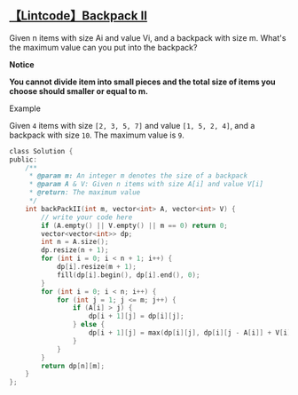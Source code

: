 ## [【Lintcode】Backpack II](http://www.lintcode.com/en/problem/backpack-ii/)

Given n items with size Ai and value Vi, and a backpack with size m. What's the maximum value can you put into the backpack?

**Notice**

**You cannot divide item into small pieces and the total size of items you choose should smaller or equal to m.**

Example

Given `4` items with size `[2, 3, 5, 7]` and value `[1, 5, 2, 4]`, and a backpack with size `10`. The maximum value is `9`.

```c
class Solution {
public:
    /**
     * @param m: An integer m denotes the size of a backpack
     * @param A & V: Given n items with size A[i] and value V[i]
     * @return: The maximum value
     */
    int backPackII(int m, vector<int> A, vector<int> V) {
        // write your code here
        if (A.empty() || V.empty() || m == 0) return 0;
        vector<vector<int>> dp;
        int n = A.size();
        dp.resize(n + 1);
        for (int i = 0; i < n + 1; i++) {
            dp[i].resize(m + 1);
            fill(dp[i].begin(), dp[i].end(), 0);
        }
        for (int i = 0; i < n; i++) {
            for (int j = 1; j <= m; j++) {
                if (A[i] > j) {
                    dp[i + 1][j] = dp[i][j];
                } else {
                    dp[i + 1][j] = max(dp[i][j], dp[i][j - A[i]] + V[i]);
                }
            }
        }
        return dp[n][m];
    }
};
```